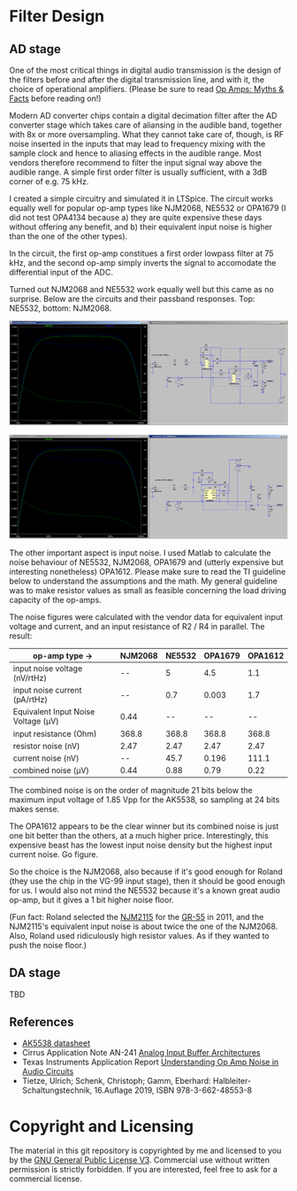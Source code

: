# Filter Design

## AD stage

One of the most critical things in digital audio transmission is the design of the filters before and after the digital transmission line, and with it, the choice of operational amplifiers. (Please be sure to read [Op Amps: Myths & Facts](https://nwavguy.blogspot.com/2011/08/op-amps-myths-facts.html) before reading on!)   

Modern AD converter chips contain a digital decimation filter after the AD converter stage which takes care of aliansing in the audible band, together with 8x or more oversampling. What they cannot take care of, though, is RF noise inserted in the inputs that may lead to frequency mixing with the sample clock and hence to aliasing effects in the audible range. Most vendors therefore recommend to filter the input signal way above the audible range. A simple first order filter is usually sufficient, with a 3dB corner of e.g. 75 kHz. 

I created a simple circuitry and simulated it in LTSpice. The circuit works equally well for popular op-amp types like NJM2068, NE5532 or OPA1679 (I did not test OPA4134 because a) they are quite expensive these days without offering any benefit, and b) their equivalent input noise is higher than the one of the other types). 

In the circuit, the first op-amp constitues a first order lowpass filter at 75 kHz, and the second op-amp simply inverts the signal to accomodate the differential input of the ADC. 

Turned out NJM2068 and NE5532 work equally well but this came as no surprise. Below are the circuits and their passband responses. Top: NE5532, bottom: NJM2068. 

![Input filter with NE5532](Filter-NE5532.png)  
  
![Input filter with NJM2068](Filter-NJM2068.png)  
  
The other important aspect is input noise. I used Matlab to calculate the noise behaviour of NE5532, NJM2068, OPA1679 and (utterly expensive but interesting nonetheless) OPA1612. Please make sure to read the TI guideline below to understand the assumptions and the math. My general guideline was to make resistor values as small as feasible concerning the load driving capacity of the op-amps. 
  
The noise figures were calculated with the vendor data for equivalent input voltage and current, and an input resistance of R2 / R4 in parallel. The result: 

| op-amp type ->                     | NJM2068 | NE5532 | OPA1679 | OPA1612 |
|------------------------------------|---------|--------|---------|---------|
| input noise voltage (nV/rtHz)      | --      | 5      | 4.5     | 1.1     |
| input noise current (pA/rtHz)      | --      | 0.7    | 0.003   | 1.7     |
| Equivalent Input Noise Voltage (µV)| 0.44    | --     | --      | --      |
| input resistance (Ohm)             | 368.8   | 368.8  | 368.8   | 368.8   |
| resistor noise (nV)                | 2.47    | 2.47   | 2.47    | 2.47    |
| current noise (nV)                 | --      | 45.7   | 0.196   | 111.1   |
| combined noise (µV)                | 0.44    | 0.88   | 0.79    | 0.22    |

The combined noise is on the order of magnitude 21 bits below the maximum input voltage of 1.85 Vpp for the AK5538, so sampling at 24 bits makes sense. 

The OPA1612 appears to be the clear winner but its combined noise is just one bit better than the others, at a much higher price. Interestingly, this expensive beast has the lowest input noise density but the highest input current noise. Go figure. 
  
So the choice is the NJM2068, also because if it's good enough for Roland (they use the chip in the VG-99 input stage), then it should be good enough for us. I would also not mind the NE5532 because it's a known great audio op-amp, but it gives a 1 bit higher noise floor. 

(Fun fact: Roland selected the [NJM2115](https://www.alldatasheet.com/datasheet-pdf/pdf/7259/NJRC/NJM2115.html) for the [GR-55](https://www.joness.com/gr300/service/GR-55_SERVICE_NOTES.pdf) in 2011, and the NJM2115's equivalent input noise is about twice the one of the NJM2068.  Also, Roland used ridiculously high resistor values. As if they wanted to push the noise floor.) 

## DA stage 

TBD



## References

  * [AK5538 datasheet](https://www.akm.com/content/dam/documents/products/audio/audio-adc/ak5578en/ak5578en-en-datasheet.pdf)
  * Cirrus Application Note AN-241 [Analog Input Buffer Architectures](https://statics.cirrus.com/pubs/appNote/an241-1.pdf) 
  * Texas Instruments Application Report [Understanding Op Amp Noise in Audio Circuits](https://www.ti.com/lit/ab/sboa345/sboa345.pdf)
  * Tietze, Ulrich; Schenk, Christoph; Gamm, Eberhard: Halbleiter-Schaltungstechnik, 16.Auflage 2019,
ISBN 978-3-662-48553-8


# Copyright and Licensing

The material in this git repository is copyrighted by me and licensed to you by the [GNU General Public License V3](https://www.gnu.org/licenses/gpl-3.0.en.html). Commercial use without written permission is strictly forbidden. If you are interested, feel free to ask for a commercial license. 



